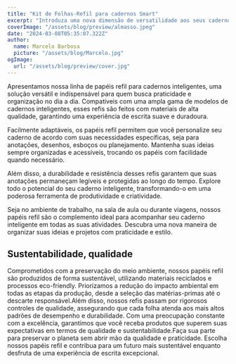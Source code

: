 ```yaml
---
title: "Kit de Folhas-Refil para cadernos Smart"
excerpt: "Introduza uma nova dimensão de versatilidade aos seus cadernos inteligentes com os papéis refil da nossa linha. Feitos com materiais de alta qualidade e compatíveis com diversos modelos, esses refis garantem uma experiência de escrita suave e duradoura. Personalize seu caderno conforme suas necessidades, trocando os papéis com facilidade e mantendo suas anotações sempre organizadas e acessíveis."
coverImage: "/assets/blog/preview/almasso.jpeg"
date: "2024-03-08T05:35:07.322Z"
author:
  name: Marcelo Barbosa
  picture: "/assets/blog/Marcelo.jpg"
ogImage:
  url: "/assets/blog/preview/cover.jpg"
---
```


Apresentamos nossa linha de papéis refil para cadernos inteligentes, uma solução versátil e indispensável para quem busca praticidade e organização no dia a dia. Compatíveis com uma ampla gama de modelos de cadernos inteligentes, esses refis são feitos com materiais de alta qualidade, garantindo uma experiência de escrita suave e duradoura.

Facilmente adaptáveis, os papéis refil permitem que você personalize seu caderno de acordo com suas necessidades específicas, seja para anotações, desenhos, esboços ou planejamento. Mantenha suas ideias sempre organizadas e acessíveis, trocando os papéis com facilidade quando necessário.

Além disso, a durabilidade e resistência desses refis garantem que suas anotações permaneçam legíveis e protegidas ao longo do tempo. Explore todo o potencial do seu caderno inteligente, transformando-o em uma poderosa ferramenta de produtividade e criatividade.

Seja no ambiente de trabalho, na sala de aula ou durante viagens, nossos papéis refil são o complemento ideal para acompanhar seu caderno inteligente em todas as suas atividades. Descubra uma nova maneira de organizar suas ideias e projetos com praticidade e estilo.

## Sustentabilidade, qualidade 

Comprometidos com a preservação do meio ambiente, nossos papéis refil são produzidos de forma sustentável, utilizando materiais reciclados e processos eco-friendly. Priorizamos a redução do impacto ambiental em todas as etapas da produção, desde a seleção das matérias-primas até o descarte responsável.Além disso, nossos refis passam por rigorosos controles de qualidade, assegurando que cada folha atenda aos mais altos padrões de desempenho e durabilidade. Com uma preocupação constante com a excelência, garantimos que você receba produtos que superem suas expectativas em termos de qualidade e sustentabilidade.Faça sua parte para preservar o planeta sem abrir mão da qualidade e praticidade. Escolha nossos papéis refil e contribua para um futuro mais sustentável enquanto desfruta de uma experiência de escrita excepcional.
